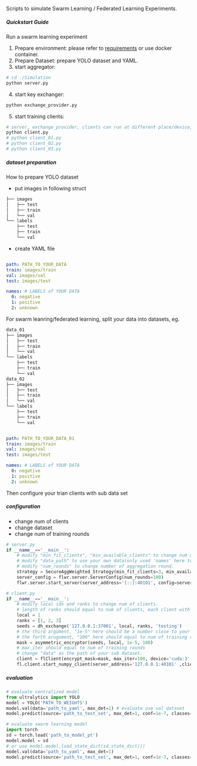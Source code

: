 Scripts to simulate Swarm Learning / Federated Learning Experiments.

##### Quickstart Guide
Run a swarm learning experiment
1. Prepare environment:
please refer to [requirements](../VisualFederated/requirements.txt) or use docker container.
2. Prepare Dataset:
prepare YOLO dataset and YAML.
3. start aggregator:
```bash
# cd ./Simulation
python server.py
```
4. start key exchanger:
```bash
python exchange_provider.py
```
5. start training clients:
```bash
# server, exchange_provider, clients can run at different place/device, but the ip addr should be correctly indicated.
python client.py
# python client_01.py
# python client_02.py
# python client_03.py
```

##### dataset preparation
How to prepare YOLO dataset
- put images in following struct
```bash
├── images
│   ├── test
│   ├── train
│   └── val
└── labels
    ├── test
    ├── train
    └── val
```
- create YAML file
```YAML

path: PATH_TO_YOUR_DATA
train: images/train
val: images/val
test: images/test

names: # LABELS of YOUR DATA
  0: negative
  1: positive
  2: unknown
```
For swarm leanring/federated learning, split your data into datasets, eg.
```bash
data_01
├── images
│   ├── test
│   ├── train
│   └── val
└── labels
    ├── test
    ├── train
    └── val
data_02
├── images
│   ├── test
│   ├── train
│   └── val
└── labels
    ├── test
    ├── train
    └── val
```
```YAML

path: PATH_TO_YOUR_DATA_01
train: images/train
val: images/val
test: images/test

names: # LABELS of YOUR DATA
  0: negative
  1: positive
  2: unknown
```
Then configure your trian clients with sub data set

##### configuration
- change num of clients
- change dataset
- change num of training rounds
```python
# server.py
if __name__=='__main__':
    # modify "min_fit_clients", "min_available_clients" to change num of clients
    # modify "data_path" to use your own data(only used 'names' here to initiate model)
    # modify "num_rounds" to change number of aggregation round.
    strategy = SecureAggWeighted_Strategy(min_fit_clients=3, min_available_clients=3, initial_parameters=server_init_params(resume=False, data_path="data.yaml"), on_fit_config_fn=fit_config, fit_metrics_aggregation_fn=metric_aggregation)
    server_config = flwr.server.ServerConfig(num_rounds=100)
    flwr.server.start_server(server_address='[::]:40101', config=server_config, strategy=strategy)
```

```python
# client.py
if __name__=='__main__':
    # modify local idx and ranks to change num of clients.
    # length of ranks should equal to num of clients, each client with a unique rank. 
    local = 1
    ranks = [1, 2, 3]
    seeds = dh_exchange('127.0.0.1:37001', local, ranks, 'testing')
    # the third argument, "1e-5" here should be a number close to your model's learning rate.
    # the forth arugument, "100" here should equal to num of training rounds.
    mask = asymmetric_encryptor(seeds, local, 1e-5, 100)
    # max_iter should equal to num of training rounds
    # change "data" as the path of your sub dataset.
    client = flClient(encrypt_mask=mask, max_iter=100, device='cuda:3', data="data_o1.yaml", batch_size=32)
    fl.client.start_numpy_client(server_address='127.0.0.1:40101' ,client=client)
```

##### evaluation
```python
# evaluate centralized model
from ultralytics import YOLO
model = YOLO('PATH_TO_WEIGHTS')
model.val(data='path_to_yaml', max_det=1) # evaluate use val dataset
model.predict(source='path_to_test_set', max_det=1, conf=1e-7, classes=1) # predict

# evaluate swarm learning model
import torch
sd = torch.load('path_to_model_pt')
model.model = sd
# or use model.model.load_state_dict(sd.state_dict())
model.val(data='path_to_yaml', max_det=1)
model.predict(source='path_to_test_set', max_det=1, conf=1e-7, classes=1)
```